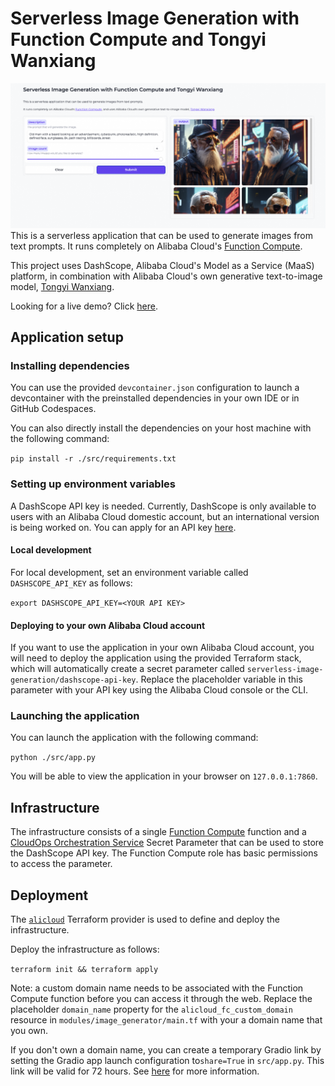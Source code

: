 # Serverless Image Generation with Function Compute and Tongyi Wanxiang

![Example prompt](example.png)
This is a serverless application that can be used to generate images from text prompts. It runs completely on Alibaba Cloud's [Function Compute](https://www.alibabacloud.com/product/function-compute).

This project uses DashScope, Alibaba Cloud's Model as a Service (MaaS) platform, in combination with Alibaba Cloud's own generative text-to-image model, [Tongyi Wanxiang](https://tongyi.aliyun.com/wanxiang/).

Looking for a live demo? Click [here](https://genaiwithali.cloud/).

## Application setup
### Installing dependencies
You can use the provided `devcontainer.json` configuration to launch a devcontainer with the preinstalled dependencies in your own IDE or in GitHub Codespaces.

You can also directly install the dependencies on your host machine with the following command:

 `pip install -r ./src/requirements.txt`


### Setting up environment variables
A DashScope API key is needed. Currently, DashScope is only available to users with an Alibaba Cloud domestic account, but an international version is being worked on. You can apply for an API key [here](https://dashscope.console.aliyun.com/apiKey).

#### Local development
For local development, set an environment variable called `DASHSCOPE_API_KEY` as follows:

`export DASHSCOPE_API_KEY=<YOUR API KEY>`

#### Deploying to your own Alibaba Cloud account
If you want to use the application in your own Alibaba Cloud account, you will need to deploy the application using the provided Terraform stack, which will automatically create a secret parameter called `serverless-image-generation/dashscope-api-key`. Replace the placeholder variable in this parameter with your API key using the Alibaba Cloud console or the CLI.

### Launching the application
You can launch the application with the following command: 

`python ./src/app.py`

You will be able to view the application in your browser on `127.0.0.1:7860`.

## Infrastructure
The infrastructure consists of a single [Function Compute](https://www.alibabacloud.com/en/product/function-compute) function and a [CloudOps Orchestration Service](https://www.alibabacloud.com/en/product/oos) Secret Parameter that can be used to store the DashScope API key. The Function Compute role has basic permissions to access the parameter.

## Deployment
The [`alicloud`](https://registry.terraform.io/providers/aliyun/alicloud/latest/docs) Terraform provider is used to define and deploy the infrastructure.

Deploy the infrastructure as follows:

`terraform init && terraform apply`

Note: a custom domain name needs to be associated with the Function Compute function before you can access it through the web. Replace the placeholder `domain_name` property for the `alicloud_fc_custom_domain` resource in `modules/image_generator/main.tf` with your a domain name that you own.

If you don't own a domain name, you can create a temporary Gradio link by setting the Gradio app launch configuration to`share=True` in `src/app.py`.  This link will be valid for 72 hours. See [here](https://github.com/huggingface/frp/) for more information.